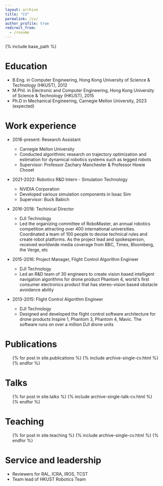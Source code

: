 ```yaml
---
layout: archive
title: "CV"
permalink: /cv/
author_profile: true
redirect_from:
  - /resume
---
```


{% include base_path %}

Education
======
* B.Eng. in Computer Engineering, Hong Kong University of Science & Technology (HKUST), 2012
* M.Phil. in Electronic and Computer Engineering, Hong Kong University of Science & Technology (HKUST), 2015
* Ph.D in Mechanical Engineering, Carnegie Mellon University, 2023 (expected)

Work experience
======
* 2018-present: Research Assistant
  * Carnegie Mellon University
  * Conducted algorithmic research on trajectory optimization and estimation for dynamical robotics systems such as legged robots
  * Supervisor: Professor Zachary Manchester & Professor Howie Choset
  
* 2021-2022: Robotics R&D Intern - Simulation Technology
  * NVIDIA Corporation
  * Developed various simulation components in Issac Sim
  * Supervisor: Buck Babich

* 2016-2018: Techinical Director
  * DJI Technology
  * Led the organizing committee of RoboMaster, an annual robotics competition attracting over 400 international universities. Coordinated a team of 100 people to devise technical rules and create robot platforms. As the project lead and spokesperson, received worldwide media coverage from BBC, Times, Bloomberg, the Verge, etc

* 2015-2016: Project Manager, Flight Control Algorithm Engineer
  * DJI Technology
  * Led an R\&D team of 30 engineers to create vision based intelligent navigation algorithms for drone product Phantom 4, world's first consumer electronics product that has stereo-vision based obstacle avoidance ability
  
* 2013-2015: Flight Control Algorithm Engineer
  * DJI Technology
  * Designed and developed the flight control software architecture for drone products Inspire 1, Phantom 3, Phantom 4, Mavic. The software runs on over a million DJI drone units
  
<!-- Skills
======
*  -->

Publications
======
  <ul>{% for post in site.publications %}
    {% include archive-single-cv.html %}
  {% endfor %}</ul>
  
Talks
======
  <ul>{% for post in site.talks %}
    {% include archive-single-talk-cv.html %}
  {% endfor %}</ul>
  
Teaching
======
  <ul>{% for post in site.teaching %}
    {% include archive-single-cv.html %}
  {% endfor %}</ul>
  
Service and leadership
======
* Reviewers for RAL, ICRA, IROS, TCST
* Team lead of HKUST Robotics Team
